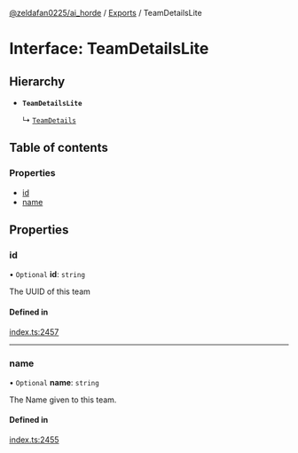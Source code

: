 [@zeldafan0225/ai_horde](../README.md) / [Exports](../modules.md) / TeamDetailsLite

# Interface: TeamDetailsLite

## Hierarchy

- **`TeamDetailsLite`**

  ↳ [`TeamDetails`](TeamDetails.md)

## Table of contents

### Properties

- [id](TeamDetailsLite.md#id)
- [name](TeamDetailsLite.md#name)

## Properties

### id

• `Optional` **id**: `string`

The UUID of this team

#### Defined in

[index.ts:2457](https://github.com/ZeldaFan0225/ai_horde/blob/d340ba6/index.ts#L2457)

___

### name

• `Optional` **name**: `string`

The Name given to this team.

#### Defined in

[index.ts:2455](https://github.com/ZeldaFan0225/ai_horde/blob/d340ba6/index.ts#L2455)
